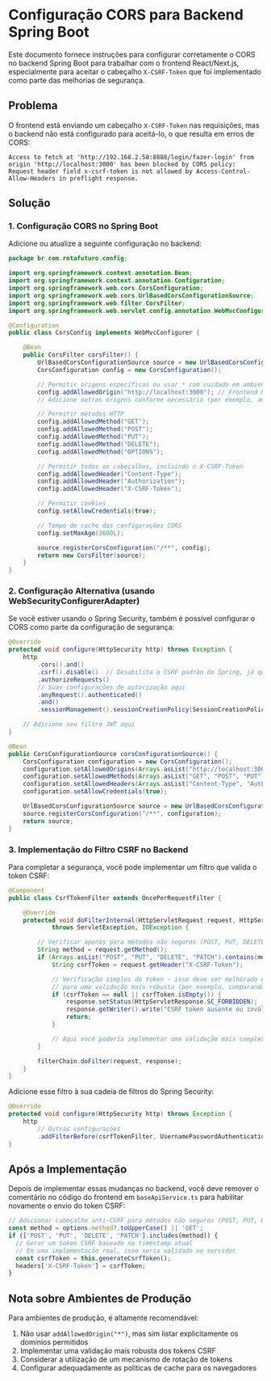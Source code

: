 # Configuração CORS para Backend Spring Boot

Este documento fornece instruções para configurar corretamente o CORS no backend Spring Boot para trabalhar com o frontend React/Next.js, especialmente para aceitar o cabeçalho `X-CSRF-Token` que foi implementado como parte das melhorias de segurança.

## Problema

O frontend está enviando um cabeçalho `X-CSRF-Token` nas requisições, mas o backend não está configurado para aceitá-lo, o que resulta em erros de CORS:

```
Access to fetch at 'http://192.168.2.50:8888/login/fazer-login' from origin 'http://localhost:3000' has been blocked by CORS policy: Request header field x-csrf-token is not allowed by Access-Control-Allow-Headers in preflight response.
```

## Solução

### 1. Configuração CORS no Spring Boot

Adicione ou atualize a seguinte configuração no backend:

```java
package br.com.rotafuturo.config;

import org.springframework.context.annotation.Bean;
import org.springframework.context.annotation.Configuration;
import org.springframework.web.cors.CorsConfiguration;
import org.springframework.web.cors.UrlBasedCorsConfigurationSource;
import org.springframework.web.filter.CorsFilter;
import org.springframework.web.servlet.config.annotation.WebMvcConfigurer;

@Configuration
public class CorsConfig implements WebMvcConfigurer {

    @Bean
    public CorsFilter corsFilter() {
        UrlBasedCorsConfigurationSource source = new UrlBasedCorsConfigurationSource();
        CorsConfiguration config = new CorsConfiguration();

        // Permitir origens específicas ou usar * com cuidado em ambientes de desenvolvimento
        config.addAllowedOrigin("http://localhost:3000"); // Frontend Next.js local
        // Adicione outras origens conforme necessário (por exemplo, ambiente de produção)

        // Permitir métodos HTTP
        config.addAllowedMethod("GET");
        config.addAllowedMethod("POST");
        config.addAllowedMethod("PUT");
        config.addAllowedMethod("DELETE");
        config.addAllowedMethod("OPTIONS");

        // Permitir todos os cabeçalhos, incluindo o X-CSRF-Token
        config.addAllowedHeader("Content-Type");
        config.addAllowedHeader("Authorization");
        config.addAllowedHeader("X-CSRF-Token");

        // Permitir cookies
        config.setAllowCredentials(true);

        // Tempo de cache das configurações CORS
        config.setMaxAge(3600L);

        source.registerCorsConfiguration("/**", config);
        return new CorsFilter(source);
    }
}
```

### 2. Configuração Alternativa (usando WebSecurityConfigurerAdapter)

Se você estiver usando o Spring Security, também é possível configurar o CORS como parte da configuração de segurança:

```java
@Override
protected void configure(HttpSecurity http) throws Exception {
    http
        .cors().and()
        .csrf().disable()  // Desabilita o CSRF padrão do Spring, já que estamos implementando nossa própria solução
        .authorizeRequests()
        // Suas configurações de autorização aqui
        .anyRequest().authenticated()
        .and()
        .sessionManagement().sessionCreationPolicy(SessionCreationPolicy.STATELESS);

    // Adicione seu filtro JWT aqui
}

@Bean
public CorsConfigurationSource corsConfigurationSource() {
    CorsConfiguration configuration = new CorsConfiguration();
    configuration.setAllowedOrigins(Arrays.asList("http://localhost:3000"));
    configuration.setAllowedMethods(Arrays.asList("GET", "POST", "PUT", "DELETE", "OPTIONS"));
    configuration.setAllowedHeaders(Arrays.asList("Content-Type", "Authorization", "X-CSRF-Token"));
    configuration.setAllowCredentials(true);

    UrlBasedCorsConfigurationSource source = new UrlBasedCorsConfigurationSource();
    source.registerCorsConfiguration("/**", configuration);
    return source;
}
```

### 3. Implementação do Filtro CSRF no Backend

Para completar a segurança, você pode implementar um filtro que valida o token CSRF:

```java
@Component
public class CsrfTokenFilter extends OncePerRequestFilter {

    @Override
    protected void doFilterInternal(HttpServletRequest request, HttpServletResponse response, FilterChain filterChain)
            throws ServletException, IOException {

        // Verificar apenas para métodos não seguros (POST, PUT, DELETE)
        String method = request.getMethod();
        if (Arrays.asList("POST", "PUT", "DELETE", "PATCH").contains(method)) {
            String csrfToken = request.getHeader("X-CSRF-Token");

            // Verificação simples de token - isso deve ser melhorado em produção
            // para uma validação mais robusta (por exemplo, comparando com token armazenado)
            if (csrfToken == null || csrfToken.isEmpty()) {
                response.setStatus(HttpServletResponse.SC_FORBIDDEN);
                response.getWriter().write("CSRF token ausente ou inválido");
                return;
            }

            // Aqui você poderia implementar uma validação mais complexa do token
        }

        filterChain.doFilter(request, response);
    }
}
```

Adicione esse filtro à sua cadeia de filtros do Spring Security:

```java
@Override
protected void configure(HttpSecurity http) throws Exception {
    http
        // Outras configurações
        .addFilterBefore(csrfTokenFilter, UsernamePasswordAuthenticationFilter.class);
}
```

## Após a Implementação

Depois de implementar essas mudanças no backend, você deve remover o comentário no código do frontend em `baseApiService.ts` para habilitar novamente o envio do token CSRF:

```typescript
// Adicionar cabeçalho anti-CSRF para métodos não seguros (POST, PUT, DELETE)
const method = options.method?.toUpperCase() || 'GET';
if (['POST', 'PUT', 'DELETE', 'PATCH'].includes(method)) {
  // Gerar um token CSRF baseado no timestamp atual
  // Em uma implementação real, isso seria validado no servidor
  const csrfToken = this.generateCsrfToken();
  headers['X-CSRF-Token'] = csrfToken;
}
```

## Nota sobre Ambientes de Produção

Para ambientes de produção, é altamente recomendável:

1. Não usar `addAllowedOrigin("*")`, mas sim listar explicitamente os domínios permitidos
2. Implementar uma validação mais robusta dos tokens CSRF
3. Considerar a utilização de um mecanismo de rotação de tokens
4. Configurar adequadamente as políticas de cache para os navegadores
